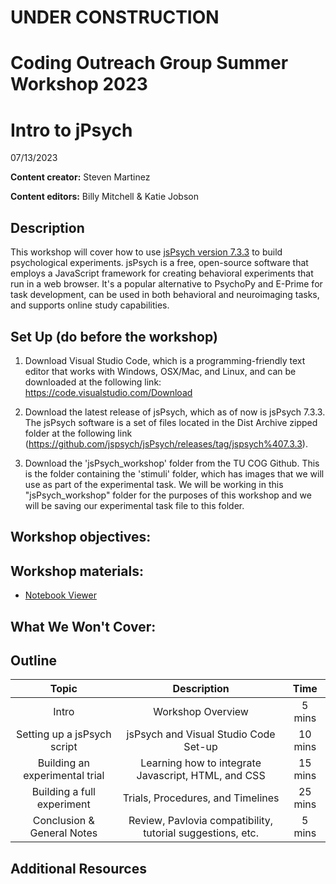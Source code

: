 # UNDER CONSTRUCTION
# Coding Outreach Group Summer Workshop 2023
# Intro to jPsych
07/13/2023

__**Content creator:**__ Steven Martinez

__**Content editors:**__ Billy Mitchell & Katie Jobson

## Description
This workshop will cover how to use [jsPsych version 7.3.3](https://github.com/jspsych/jsPsych/releases/tag/jspsych%407.3.3) to build psychological experiments. jsPsych is a free, open-source software that employs a JavaScript framework for creating behavioral experiments that run in a web browser. It's a popular alternative to PsychoPy and E-Prime for task development, can be used in both behavioral and neuroimaging tasks, and supports online study capabilities.  

## Set Up (do before the workshop)
1. Download Visual Studio Code, which is a programming-friendly text editor that works with Windows, OSX/Mac, and Linux, and can be downloaded at the following link:  https://code.visualstudio.com/Download

2. Download the latest release of jsPsych, which as of now is jsPsych 7.3.3. The jsPsych software is a set of files located in the Dist Archive zipped folder at the following link (https://github.com/jspsych/jsPsych/releases/tag/jspsych%407.3.3).

3. Download the 'jsPsych_workshop' folder from the TU COG Github. This is the folder containing the 'stimuli' folder, which has images that we will use as part of the experimental task. We will be working in this "jsPsych_workshop" folder for the purposes of this workshop and we will be saving our experimental task file to this folder.

    
## Workshop objectives:


## Workshop materials:
- [Notebook Viewer](https://tu-coding-outreach-group.github.io/cog_summer_workshops_2023/jspsych/index.html)

## What We Won't Cover:

## Outline
| Topic | Description | Time |
| :---: | :---: | :---: |
| Intro | Workshop Overview | 5 mins |
| Setting up a jsPsych script | jsPsych and Visual Studio Code Set-up  | 10 mins |
| Building an experimental trial | Learning how to integrate Javascript, HTML, and CSS | 15 mins |
| Building a full experiment | Trials, Procedures, and Timelines | 25 mins  |
| Conclusion & General Notes | Review, Pavlovia compatibility, tutorial suggestions, etc. | 5 mins |

## Additional Resources
